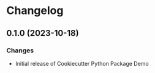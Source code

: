 # Changelog

## 0.1.0 (2023-10-18)

### Changes

-   Initial release of Cookiecutter Python Package Demo
